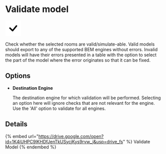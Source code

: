 # Validate model
<img src="images/validate-model.svg" width="50" height="50"> 

Check whether the selected rooms are valid/simulate-able. Valid models should export to any of the supported BEM engines without errors. Invalid models will have their errors presented in a table with the option to select the part of the model where the error originates so that it can be fixed.

## Options

* **Destination Engine**

  The destination engine for which validation will be performed. Selecting an option here will ignore checks that are not relevant for the engine. Use the 'All' option to validate for all engines.

## Details

{% embed url="https://drive.google.com/open?id=1K4iUHPC9lKHDfJenTkUSycjKys9rvw_j&usp=drive_fs" %}
Validate Model
{% endembed %}